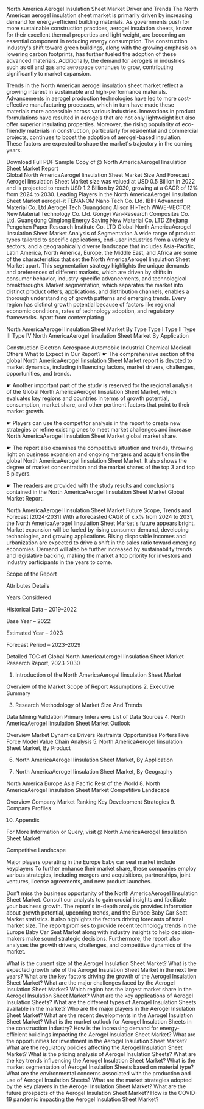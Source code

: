 North America Aerogel Insulation Sheet Market Driver and Trends
The North American aerogel insulation sheet market is primarily driven by increasing demand for energy-efficient building materials. As governments push for more sustainable construction practices, aerogel insulation sheets, known for their excellent thermal properties and light weight, are becoming an essential component in reducing energy consumption. The construction industry's shift toward green buildings, along with the growing emphasis on lowering carbon footprints, has further fueled the adoption of these advanced materials. Additionally, the demand for aerogels in industries such as oil and gas and aerospace continues to grow, contributing significantly to market expansion.

Trends in the North American aerogel insulation sheet market reflect a growing interest in sustainable and high-performance materials. Advancements in aerogel production technologies have led to more cost-effective manufacturing processes, which in turn have made these materials more accessible across various industries. Innovations in product formulations have resulted in aerogels that are not only lightweight but also offer superior insulating properties. Moreover, the rising popularity of eco-friendly materials in construction, particularly for residential and commercial projects, continues to boost the adoption of aerogel-based insulation. These factors are expected to shape the market's trajectory in the coming years.

Download Full PDF Sample Copy of @ North AmericaAerogel Iinsulation Sheet Market Report  
Global North AmericaAerogel Iinsulation Sheet Market Size And Forecast
Aerogel Iinsulation Sheet Market size was valued at USD 0.5 Billion in 2022 and is projected to reach USD 1.2 Billion by 2030, growing at a CAGR of 12% from 2024 to 2030.
Leading Players in the North AmericaAerogel Iinsulation Sheet Market
aerogel-it
TENANOM
Nano Tech Co.
Ltd.
IBIH Advanced Material Co.
Ltd
Aerogel Tech
Guangdong Alison Hi-Tech
WAVE-VECTOR New Material Technology Co.
Ltd.
Gongyi Van-Research Composites Co.
Ltd.
Guangdong Qinglong Energy Saving New Material Co. LTD
Zhejiang Pengchen Paper Research Institute Co. LTD
Global North AmericaAerogel Iinsulation Sheet Market Analysis of Segmentation
A wide range of product types tailored to specific applications, end-user industries from a variety of sectors, and a geographically diverse landscape that includes Asia-Pacific, Latin America, North America, Europe, the Middle East, and Africa are some of the characteristics that set the North AmericaAerogel Iinsulation Sheet Market apart. This segmentation strategy highlights the unique demands and preferences of different markets, which are driven by shifts in consumer behavior, industry-specific advancements, and technological breakthroughs. Market segmentation, which separates the market into distinct product offers, applications, and distribution channels, enables a thorough understanding of growth patterns and emerging trends. Every region has distinct growth potential because of factors like regional economic conditions, rates of technology adoption, and regulatory frameworks. Apart from contemplating

North AmericaAerogel Iinsulation Sheet Market By Type
Type I
Type II
Type III
Type IV
North AmericaAerogel Iinsulation Sheet Market By Application

Construction
Electron
Aerospace
Automobile
Industrial
Chemical
Medical
Others
What to Expect in Our Report?
☛ The comprehensive section of the global North AmericaAerogel Iinsulation Sheet Market report is devoted to market dynamics, including influencing factors, market drivers, challenges, opportunities, and trends.

☛ Another important part of the study is reserved for the regional analysis of the Global North AmericaAerogel Iinsulation Sheet Market, which evaluates key regions and countries in terms of growth potential, consumption, market share, and other pertinent factors that point to their market growth.

☛ Players can use the competitor analysis in the report to create new strategies or refine existing ones to meet market challenges and increase North AmericaAerogel Iinsulation Sheet Market global market share.

☛ The report also examines the competitive situation and trends, throwing light on business expansion and ongoing mergers and acquisitions in the global North AmericaAerogel Iinsulation Sheet Market. It also shows the degree of market concentration and the market shares of the top 3 and top 5 players.

☛ The readers are provided with the study results and conclusions contained in the North AmericaAerogel Iinsulation Sheet Market Global Market Report.

North AmericaAerogel Iinsulation Sheet Market Future Scope, Trends and Forecast [2024-2031]
With a forecasted CAGR of x.x% from 2024 to 2031, the North AmericaAerogel Iinsulation Sheet Market's future appears bright. Market expansion will be fueled by rising consumer demand, developing technologies, and growing applications. Rising disposable incomes and urbanization are expected to drive a shift in the sales ratio toward emerging economies. Demand will also be further increased by sustainability trends and legislative backing, making the market a top priority for investors and industry participants in the years to come.

Scope of the Report

Attributes Details

Years Considered

Historical Data – 2019–2022

Base Year – 2022

Estimated Year – 2023

Forecast Period – 2023–2029

Detailed TOC of Global North AmericaAerogel Iinsulation Sheet Market Research Report, 2023-2030
1. Introduction of the North AmericaAerogel Iinsulation Sheet Market

Overview of the Market
Scope of Report
Assumptions
2. Executive Summary

3. Research Methodology of Market Size And Trends

Data Mining
Validation
Primary Interviews
List of Data Sources
4. North AmericaAerogel Iinsulation Sheet Market Outlook

Overview
Market Dynamics
Drivers
Restraints
Opportunities
Porters Five Force Model
Value Chain Analysis
5. North AmericaAerogel Iinsulation Sheet Market, By Product

6. North AmericaAerogel Iinsulation Sheet Market, By Application

7. North AmericaAerogel Iinsulation Sheet Market, By Geography

North America
Europe
Asia Pacific
Rest of the World
8. North AmericaAerogel Iinsulation Sheet Market Competitive Landscape

Overview
Company Market Ranking
Key Development Strategies
9. Company Profiles

10. Appendix

For More Information or Query, visit @ North AmericaAerogel Iinsulation Sheet Market

Competitive Landscape

Major players operating in the Europe baby car seat market include keyplayers To further enhance their market share, these companies employ various strategies, including mergers and acquisitions, partnerships, joint ventures, license agreements, and new product launches.

Don’t miss the business opportunity of the North AmericaAerogel Iinsulation Sheet Market. Consult our analysts to gain crucial insights and facilitate your business growth.
The report's in-depth analysis provides information about growth potential, upcoming trends, and the Europe Baby Car Seat Market statistics. It also highlights the factors driving forecasts of total market size. The report promises to provide recent technology trends in the Europe Baby Car Seat Market along with industry insights to help decision-makers make sound strategic decisions. Furthermore, the report also analyses the growth drivers, challenges, and competitive dynamics of the market.

What is the current size of the Aerogel Insulation Sheet Market?
What is the expected growth rate of the Aerogel Insulation Sheet Market in the next five years?
What are the key factors driving the growth of the Aerogel Insulation Sheet Market?
What are the major challenges faced by the Aerogel Insulation Sheet Market?
Which region has the largest market share in the Aerogel Insulation Sheet Market?
What are the key applications of Aerogel Insulation Sheets?
What are the different types of Aerogel Insulation Sheets available in the market?
Who are the major players in the Aerogel Insulation Sheet Market?
What are the recent developments in the Aerogel Insulation Sheet Market?
What is the market outlook for Aerogel Insulation Sheets in the construction industry?
How is the increasing demand for energy-efficient buildings impacting the Aerogel Insulation Sheet Market?
What are the opportunities for investment in the Aerogel Insulation Sheet Market?
What are the regulatory policies affecting the Aerogel Insulation Sheet Market?
What is the pricing analysis of Aerogel Insulation Sheets?
What are the key trends influencing the Aerogel Insulation Sheet Market?
What is the market segmentation of Aerogel Insulation Sheets based on material type?
What are the environmental concerns associated with the production and use of Aerogel Insulation Sheets?
What are the market strategies adopted by the key players in the Aerogel Insulation Sheet Market?
What are the future prospects of the Aerogel Insulation Sheet Market?
How is the COVID-19 pandemic impacting the Aerogel Insulation Sheet Market?
